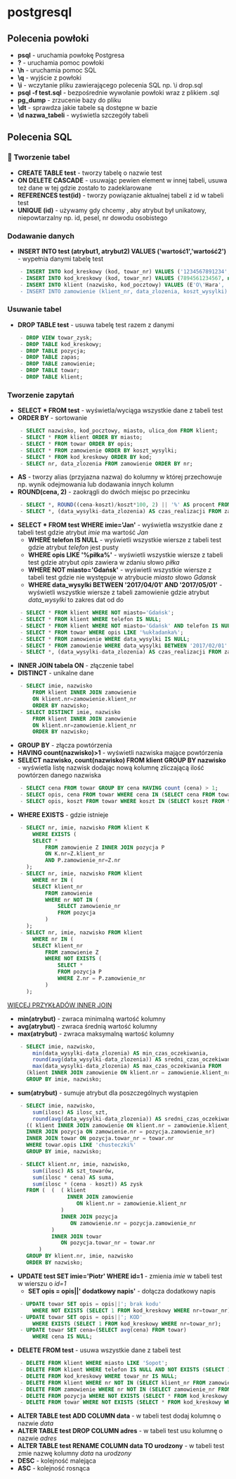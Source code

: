 # postgresql

## Polecenia powłoki
* **psql** - uruchamia powłokę Postgresa
* **\?** - uruchamia pomoc powłoki
* **\h** - uruchamia pomoc SQL
* **\q** - wyjście z powłoki
* **\i** - wczytanie pliku zawierającego polecenia SQL np. \i drop.sql
* **psql -f test.sql** - bezpośrednie wywołanie powłoki wraz z plikiem .sql
* **pg_dump** - zrzucenie bazy do pliku
* **\dt** - sprawdza jakie tabele są dostępne w bazie
* **\d nazwa_tabeli** - wyświetla szczegóły tabeli

## Polecenia SQL
### :elephant: Tworzenie tabel
* **CREATE TABLE test** - tworzy tabelę o nazwie test
* **ON DELETE CASCADE** - usuwając pewien element w innej tabeli, usuwa też dane w tej gdzie zostało to zadeklarowane
* **REFERENCES test(id)** - tworzy powiązanie aktualnej tabeli z id w tabeli test
* **UNIQUE (id)** - używamy gdy chcemy , aby atrybut był unikatowy, niepowtarzalny np. id, pesel, nr dowodu osobistego
### Dodawanie danych
* **INSERT INTO test (atrybut1, atrybut2) VALUES ('wartość1','wartość2')** - wypełnia danymi tabelę test
```sql
    - INSERT INTO kod_kreskowy (kod, towar_nr) VALUES ('1234567891234', 14);
    - INSERT INTO kod_kreskowy (kod, towar_nr) VALUES (7894561234567, null);
    - INSERT INTO klient (nazwisko, kod_pocztowy) VALUES (E'O\'Hara', '84-200');
    - INSERT INTO zamowienie (klient_nr, data_zlozenia, koszt_wysylki) VALUES (1, '2017-04-25', '8.99');
```
### Usuwanie tabel
* **DROP TABLE test** - usuwa tabelę test razem z danymi
```sql
    - DROP VIEW towar_zysk;
    - DROP TABLE kod_kreskowy;
    - DROP TABLE pozycja;
    - DROP TABLE zapas;
    - DROP TABLE zamowienie;
    - DROP TABLE towar;
    - DROP TABLE klient;
```
### Tworzenie zapytań
* **SELECT * FROM test** - wyświetla/wyciąga wszystkie dane z tabeli test
* **ORDER BY** - sortowanie
```sql
    - SELECT nazwisko, kod_pocztowy, miasto, ulica_dom FROM klient;
    - SELECT * FROM klient ORDER BY miasto;
    - SELECT * FROM towar ORDER BY opis;
    - SELECT * FROM zamowienie ORDER BY koszt_wysylki;
    - SELECT * FROM kod_kreskowy ORDER BY kod;
    - SELECT nr, data_zlozenia FROM zamowienie ORDER BY nr;
```
* **AS** - tworzy alias (przyjazna nazwa) do kolumny w której przechowuje np. wynik odejmowania lub dodawania innych kolumn
* **ROUND(cena, 2)** - zaokrągli do dwóch miejsc po przecinku
```sql
    - SELECT *, ROUND((cena-koszt)/koszt*100, 2) || '%' AS procent FROM towar;
    - SELECT *, (data_wysylki-data_zlozenia) AS czas_realizacji FROM zamowienie;
```
* **SELECT * FROM test WHERE imie='Jan'** - wyświetla wszystkie dane z tabeli test gdzie atrybut *imie* ma wartość *Jan*
    - **WHERE telefon IS NULL** - wyświetli wszystkie wiersze z tabeli test gdzie atrybut *telefon* jest pusty
    - **WHERE opis LIKE '%piłka%'** - wyświetli wszystkie wiersze z tabeli test gdzie atrybut *opis* zawiera w zdaniu słowo *piłka*
    - **WHERE NOT miasto='Gdańsk'** - wyświetli wszystkie wiersze z tabeli test gdzie nie występuje w atrybucie *miasto* słowo *Gdansk*
    - **WHERE data_wysylki BETWEEN '2017/04/01' AND '2017/05/01'** - wyświetli wszystkie wiersze z tabeli zamowienie gdzie atrybut *data_wysylki* to zakres dat od do
```sql
    - SELECT * FROM klient WHERE NOT miasto='Gdańsk';
    - SELECT * FROM klient WHERE telefon IS NULL;
    - SELECT * FROM klient WHERE NOT miasto='Gdańsk' AND telefon IS NULL;
    - SELECT * FROM towar WHERE opis LIKE '%układanka%';
    - SELECT * FROM zamowienie WHERE data_wysylki IS NULL;
    - SELECT * FROM zamowienie WHERE data_wysylki BETWEEN '2017/02/01' AND '2017/02/28';
    - SELECT *, (data_wysylki-data_zlozenia) AS czas_realizacji FROM zamowienie WHERE data_wysylki IS NOT NULL;
```
* **INNER JOIN tabela ON** - złączenie tabel
* **DISTINCT** - unikalne dane
```sql
    - SELECT imie, nazwisko
        FROM klient INNER JOIN zamowienie
        ON klient.nr=zamowienie.klient_nr
        ORDER BY nazwisko;
    - SELECT DISTINCT imie, nazwisko
        FROM klient INNER JOIN zamowienie
        ON klient.nr=zamowienie.klient_nr
        ORDER BY nazwisko;
```
* **GROUP BY** - złącza powtórzenia
* **HAVING count(nazwisko)>1** - wyświetli nazwiska mające powtórzenia
* **SELECT nazwisko, count(nazwisko) FROM klient GROUP BY nazwisko** - wyświetla listę nazwisk dodając nową kolumnę zliczającą ilość powtórzen danego nazwiska
```sql
    - SELECT cena FROM towar GROUP BY cena HAVING count (cena) > 1;
    - SELECT opis, cena FROM towar WHERE cena IN (SELECT cena FROM towar GROUP BY cena HAVING count (cena) > 1);
    - SELECT opis, koszt FROM towar WHERE koszt IN (SELECT koszt FROM towar GROUP BY koszt HAVING count (koszt) > 1);
```
* **WHERE EXISTS** - gdzie istnieje
```sql
    - SELECT nr, imie, nazwisko FROM klient K
        WHERE EXISTS (
        SELECT *
            FROM zamowienie Z INNER JOIN pozycja P
            ON K.nr=Z.klient_nr
            AND P.zamowienie_nr=Z.nr
      );
    - SELECT nr, imie, nazwisko FROM klient 
        WHERE nr IN (
        SELECT klient_nr
            FROM zamowienie 
            WHERE nr NOT IN (
                SELECT zamowienie_nr 
                FROM pozycja
            )
      );
    - SELECT nr, imie, nazwisko FROM klient 
        WHERE nr IN (
        SELECT klient_nr 
            FROM zamowienie Z 
            WHERE NOT EXISTS (
                SELECT *
                FROM pozycja P 
                WHERE Z.nr = P.zamowienie_nr
            )
      );
```
[WIĘCEJ PRZYKŁADÓW INNER JOIN](https://github.com/johnnyrock92/postgresql/blob/master/inner_join.sql)
* **min(atrybut)** - zwraca minimalną wartość kolumny
* **avg(atrybut)** - zwraca średnią wartość kolumny
* **max(atrybut)** - zwraca maksymalną wartość kolumny
```sql
    - SELECT imie, nazwisko,
        min(data_wysylki-data_zlozenia) AS min_czas_oczekiwania,
        round(avg(data_wysylki-data_zlozenia)) AS sredni_czas_oczekiwania,
        max(data_wysylki-data_zlozenia) AS max_czas_oczekiwania FROM 
      (klient INNER JOIN zamowienie ON klient.nr = zamowienie.klient_nr)
      GROUP BY imie, nazwisko;
```
* **sum(atrybut)** - sumuje atrybut dla poszczególnych wystąpien
```sql
    - SELECT imie, nazwisko,
        sum(ilosc) AS ilosc_szt,
        round(avg(data_wysylki-data_zlozenia)) AS sredni_czas_oczekiwania FROM
      (( klient INNER JOIN zamowienie ON klient.nr = zamowienie.klient_nr)
      INNER JOIN pozycja ON zamowienie.nr = pozycja.zamowienie_nr)
      INNER JOIN towar ON pozycja.towar_nr = towar.nr
      WHERE towar.opis LIKE 'chusteczki%'
      GROUP BY imie, nazwisko;

    - SELECT klient.nr, imie, nazwisko,
        sum(ilosc) AS szt_towarów, 
        sum(ilosc * cena) AS suma,
        sum(ilosc * (cena - koszt)) AS zysk
      FROM (  (  ( klient 
                   INNER JOIN zamowienie 
                      ON klient.nr = zamowienie.klient_nr
                 )
                 INNER JOIN pozycja
                    ON zamowienie.nr = pozycja.zamowienie_nr
              )
              INNER JOIN towar
                 ON pozycja.towar_nr = towar.nr
          )
      GROUP BY klient.nr, imie, nazwisko
      ORDER BY nazwisko;
```
* **UPDATE test SET imie='Piotr' WHERE id=1** - zmienia *imie* w tabeli test w wierszu o *id=1*
    - **SET opis = opis||' dodatkowy napis'** - dołącza dodatkowy napis
```sql
    - UPDATE towar SET opis = opis||'; brak kodu'
        WHERE NOT EXISTS (SELECT 1 FROM kod_kreskowy WHERE nr=towar_nr);
    - UPDATE towar SET opis = opis||'; KOD'
        WHERE EXISTS (SELECT 1 FROM kod_kreskowy WHERE nr=towar_nr);
    - UPDATE towar SET cena=(SELECT avg(cena) FROM towar)
        WHERE cena IS NULL;
```
* **DELETE FROM test** - usuwa wszystkie dane z tabeli test
```sql
    - DELETE FROM klient WHERE miasto LIKE 'Sopot';
    - DELETE FROM klient WHERE telefon IS NULL AND NOT EXISTS (SELECT 1 FROM zamowienie WHERE zamowienie.klient_nr=klient.nr);
    - DELETE FROM kod_kreskowy WHERE towar_nr IS NULL;
    - DELETE FROM klient WHERE nr NOT IN (SELECT klient_nr FROM zamowienie);
    - DELETE FROM zamowienie WHERE nr NOT IN (SELECT zamowienie_nr FROM pozycja);
    - DELETE FROM pozycja WHERE NOT EXISTS (SELECT * FROM kod_kreskowy WHERE pozycja.towar_nr=kod_kreskowy.towar_nr);
    - DELETE FROM towar WHERE NOT EXISTS (SELECT * FROM kod_kreskowy WHERE towar.nr=kod_kreskowy.towar_nr);
```
* **ALTER TABLE test ADD COLUMN data** - w tabeli test dodaj kolumnę o nazwie *data*
* **ALTER TABLE test DROP COLUMN adres** - w tabeli test usu kolumnę o nazwie *adres*
* **ALTER TABLE test RENAME COLUMN data TO urodzony** - w tabeli test zmie nazwę kolumny *data* na *urodzony*
* **DESC** - kolejność malejąca
* **ASC** - kolejność rosnąca



